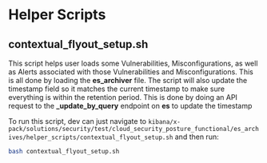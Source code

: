 # Helper Scripts 

## contextual_flyout_setup.sh

This script helps user loads some Vulnerabilities, Misconfigurations, as well as Alerts associated with those Vulnerabilities and Misconfigurations. This is all done by loading the **es_archiver** file. The script will also update the timestamp field so it matches the current timestamp to make sure everything is within the retention period. This is done by doing an API request to the **_update_by_query** endpoint on **es** to update the timestamp

To run this script, dev can just navigate to `kibana/x-pack/solutions/security/test/cloud_security_posture_functional/es_archives/helper_scripts/contextual_flyout_setup.sh` and then run:

```bash
bash contextual_flyout_setup.sh
```
